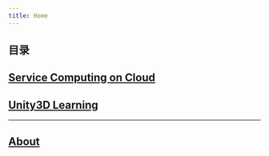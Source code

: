 ```yaml
---
title: Home
---
```

## 目录

## [Service Computing on Cloud](ServiceComputingOnCloud-Catalog)

## [Unity3D Learning](Unity3dLearning-Catalog)

---

## [About](about)